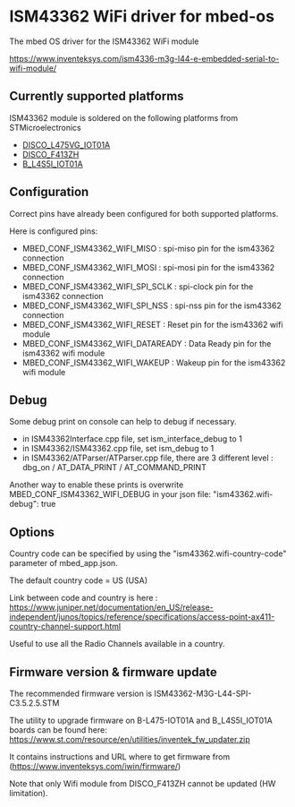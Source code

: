 # ISM43362 WiFi driver for mbed-os

The mbed OS driver for the ISM43362 WiFi module

https://www.inventeksys.com/ism4336-m3g-l44-e-embedded-serial-to-wifi-module/


## Currently supported platforms

ISM43362 module is soldered on the following platforms from STMicroelectronics

 * [DISCO_L475VG_IOT01A](https://os.mbed.com/platforms/ST-Discovery-L475E-IOT01A/)
 * [DISCO_F413ZH](https://os.mbed.com/platforms/ST-Discovery-F413H/)
 * [B_L4S5I_IOT01A](https://os.mbed.com/platforms/B-L4S5I-IOT01A/)

## Configuration

Correct pins have already been configured for both supported platforms.

Here is configured pins:

- MBED_CONF_ISM43362_WIFI_MISO      : spi-miso pin for the ism43362 connection
- MBED_CONF_ISM43362_WIFI_MOSI     : spi-mosi pin for the ism43362 connection
- MBED_CONF_ISM43362_WIFI_SPI_SCLK  : spi-clock pin for the ism43362 connection
- MBED_CONF_ISM43362_WIFI_SPI_NSS   : spi-nss pin for the ism43362 connection
- MBED_CONF_ISM43362_WIFI_RESET     : Reset pin for the ism43362 wifi module
- MBED_CONF_ISM43362_WIFI_DATAREADY : Data Ready pin for the ism43362 wifi module
- MBED_CONF_ISM43362_WIFI_WAKEUP    : Wakeup pin for the ism43362 wifi module

## Debug

Some debug print on console can help to debug if necessary.

- in ISM43362Interface.cpp file, set ism_interface_debug to 1
- in ISM43362/ISM43362.cpp file, set ism_debug to 1
- in ISM43362/ATParser/ATParser.cpp file, there are 3 different level : dbg_on / AT_DATA_PRINT / AT_COMMAND_PRINT

Another way to enable these prints is overwrite MBED_CONF_ISM43362_WIFI_DEBUG in your json file:
            "ism43362.wifi-debug": true
			
## Options

Country code can be specified by using the "ism43362.wifi-country-code" parameter of mbed_app.json.

The default country code = US (USA)

Link between code and country is here :
https://www.juniper.net/documentation/en_US/release-independent/junos/topics/reference/specifications/access-point-ax411-country-channel-support.html

Useful to use all the Radio Channels available in a country.


## Firmware version & firmware update

The recommended firmware version is ISM43362-M3G-L44-SPI-C3.5.2.5.STM

The utility to upgrade firmware on B-L475-IOT01A and B_L4S5I_IOT01A boards can be found here: https://www.st.com/resource/en/utilities/inventek_fw_updater.zip

It contains instructions and URL where to get firmware from (https://www.inventeksys.com/iwin/firmware/)

Note that only Wifi module from DISCO_F413ZH cannot be updated (HW limitation).
